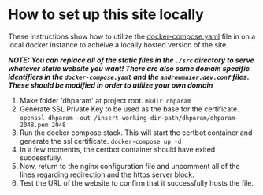 # How to set up this site locally

These instructions show how to utilize the [docker-compose.yaml]() file in on a local docker instance to acheive a locally hosted version of the site. 

***NOTE: You can replace all of the static files in the `./src` directory to serve whatever static website you want! There are also some domain specific identifiers in the `docker-compose.yaml` and the `andrewmaier.dev.conf` files. These should be modified in order to utilize your own domain***

1. Make folder 'dhparam' at project root. `mkdir dhparam`
2. Generate SSL Private Key to be used as the base for the certificate. `openssl dhparam -out /insert-working-dir-path/dhparam/dhparam-2048.pem 2048`
3. Run the docker compose stack. This will start the certbot container and generate the ssl certificate. `docker-compose up -d`
4. In a few momentts, the certbot container should have exited successfully.
5. Now, return to the nginx configuration file and uncomment all of the lines regarding redirection and the https server block. 
6. Test the URL of the website to confirm that it successfully hosts the file.

